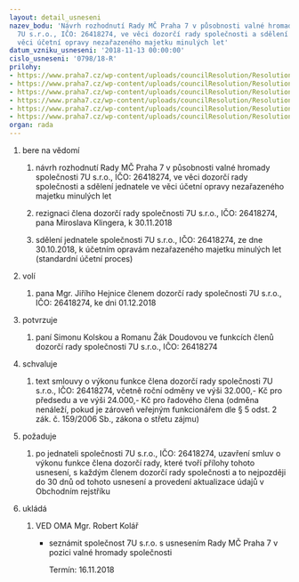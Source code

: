 ```yaml
---
layout: detail_usneseni
nazev_bodu: 'Návrh rozhodnutí Rady MČ Praha 7 v působnosti valné hromady společnosti
  7U s.r.o., IČO: 26418274, ve věci dozorčí rady společnosti a sdělení jednatele ve
  věci účetní opravy nezařazeného majetku minulých let'
datum_vzniku_usneseni: '2018-11-13 00:00:00'
cislo_usneseni: '0798/18-R'
prilohy:
- https://www.praha7.cz/wp-content/uploads/councilResolution/Resolutions/30357/export/01_DR7U112018~405345.docx
- https://www.praha7.cz/wp-content/uploads/councilResolution/Resolutions/30357/export/02_DR7U112018~405344.doc
- https://www.praha7.cz/wp-content/uploads/councilResolution/Resolutions/30357/export/03_DR7U112018~405343.doc
- https://www.praha7.cz/wp-content/uploads/councilResolution/Resolutions/30357/export/04_DR7U112018~405342.doc
- https://www.praha7.cz/wp-content/uploads/councilResolution/Resolutions/30357/export/05_DR7U112018~405341.pdf
- https://www.praha7.cz/wp-content/uploads/councilResolution/Resolutions/30357/export/export~405611.pdf
organ: rada
---
```

<ol id="urzList" class="urzList_view"><li class="urzClass1" id=""><span name="1">bere na vědomí</span><ol class="urzOlClass decimal "><li class="urzClass2" id="" style="text-align: left;"><span><p>návrh rozhodnutí Rady MČ Praha 7 v působnosti valné hromady společnosti 7U s.r.o., IČO: 26418274, ve věci dozorčí rady společnosti a sdělení jednatele ve věci účetní opravy nezařazeného majetku minulých let</p></span></li><li class="urzClass2" id="" style="text-align: left;"><span><p>rezignaci člena dozorčí rady společnosti 7U s.r.o., IČO: 26418274, pana Miroslava Klingera, k 30.11.2018</p></span></li><li class="urzClass2" id="" style="text-align: left;"><span><p>sdělení jednatele společnosti 7U s.r.o., IČO: 26418274, ze dne 30.10.2018, k účetním opravám nezařazeného majetku minulých let (standardní účetní proces)</p></span></li></ol></li><li class="urzClass1" id=""><span name="34">volí</span><ol class="urzOlClass decimal "><li class="urzClass2" id="" style="text-align: left;"><span><p>pana Mgr. Jiřího Hejnice členem dozorčí rady společnosti 7U s.r.o., IČO: 26418274, ke dni 01.12.2018<br></p></span></li></ol></li><li class="urzClass1" id=""><span name="60">potvrzuje</span><ol class="urzOlClass decimal "><li class="urzClass2" id="" style="text-align: left;"><span><p>paní Simonu Kolskou a Romanu Žák Doudovou ve funkcích členů dozorčí rady společnosti 7U s.r.o., IČO: 26418274<br></p></span></li></ol></li><li class="urzClass1" id=""><span name="24">schvaluje</span><ol class="urzOlClass decimal "><li class="urzClass2" id="" style="text-align: left;"><span><p>text smlouvy o výkonu funkce člena dozorčí rady&nbsp;společnosti 7U s.r.o., IČO: 26418274, včetně roční odměny ve výši 32.000,- Kč pro předsedu a ve výši 24.000,- Kč pro řadového člena (odměna nenáleží, pokud je zároveň veřejným funkcionářem dle § 5 odst. 2 zák. č. 159/2006 Sb., zákona o střetu zájmu)</p></span></li></ol></li><li class="urzClass1" id=""><span name="62">požaduje</span><ol class="urzOlClass decimal "><li class="urzClass2" id="" style="text-align: left;"><span><p>po jednateli společnosti 7U s.r.o., IČO: 26418274, uzavření smluv o výkonu funkce člena dozorčí rady, které tvoří přílohy tohoto usnesení, s každým členem dozorčí rady společnosti a to nejpozději do 30 dnů od tohoto usnesení a provedení aktualizace údajů v Obchodním rejstříku<br></p></span></li></ol></li><li class="urzClass1" id="urzUkoly"><span name="1">ukládá</span><ol class="urzOlClass"><li class="urzClass2"><span><p>VED OMA Mgr. Robert Kolář</p></span><ul class="urzUlClass"><li class="urzClass3"><span><p>seznámit společnost 7U s.r.o. s usnesením Rady MČ Praha 7 v pozici valné hromady společnosti</p></span><span class="urzUkolTermin">  Termín:&nbsp;16.11.2018</span></li></ul></li></ol></li></ol>